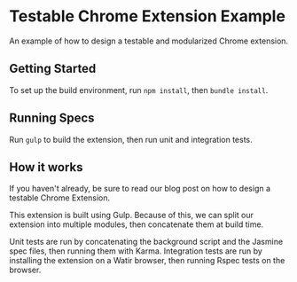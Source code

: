 # Testable Chrome Extension Example
An example of how to design a testable and modularized Chrome extension.

## Getting Started
To set up the build environment, run `npm install`, then `bundle install`.

## Running Specs
Run `gulp` to build the extension, then run unit and integration tests.

## How it works
If you haven't already, be sure to read our blog post on how to design a testable Chrome Extension.

This extension is built using Gulp. Because of this, we can split our extension into multiple modules, then concatenate them at build time. 

Unit tests are run by concatenating the background script and the Jasmine spec files, then running them with Karma. Integration tests are run by installing the extension on a Watir browser, then running Rspec tests on the browser.
